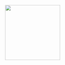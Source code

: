<div>
  <a href=https://github.com/mastroczar>
<img height="180em" src=https://github-readme-stats.vercel.app/api?mastroczar=anuraghazra&show_icons=true&theme=radical/>
